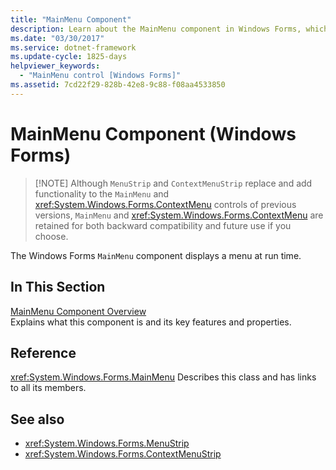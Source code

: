 ```yaml
---
title: "MainMenu Component"
description: Learn about the MainMenu component in Windows Forms, which displays a menu at run time and is retained for both backward compatibility and future use.
ms.date: "03/30/2017"
ms.service: dotnet-framework
ms.update-cycle: 1825-days
helpviewer_keywords:
  - "MainMenu control [Windows Forms]"
ms.assetid: 7cd22f29-828b-42e8-9c88-f08aa4533850
---
```

# MainMenu Component (Windows Forms)
>
> [!NOTE]
> Although `MenuStrip` and `ContextMenuStrip` replace and add functionality to the `MainMenu` and <xref:System.Windows.Forms.ContextMenu> controls of previous versions, `MainMenu` and <xref:System.Windows.Forms.ContextMenu> are retained for both backward compatibility and future use if you choose.

The Windows Forms `MainMenu` component displays a menu at run time.

## In This Section

[MainMenu Component Overview](mainmenu-component-overview-windows-forms.md)\
Explains what this component is and its key features and properties.

## Reference

<xref:System.Windows.Forms.MainMenu>
Describes this class and has links to all its members.

## See also

- <xref:System.Windows.Forms.MenuStrip>
- <xref:System.Windows.Forms.ContextMenuStrip>

